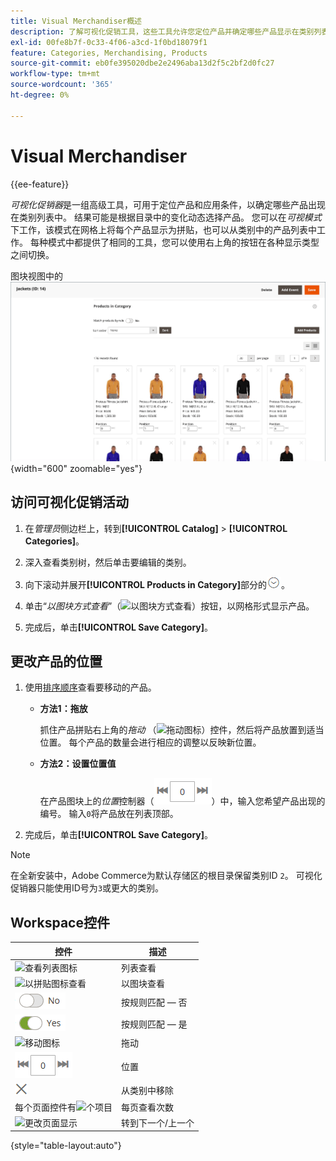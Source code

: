 ```yaml
---
title: Visual Merchandiser概述
description: 了解可视化促销工具，这些工具允许您定位产品并确定哪些产品显示在类别列表中。
exl-id: 00fe8b7f-0c33-4f06-a3cd-1f0bd18079f1
feature: Categories, Merchandising, Products
source-git-commit: eb0fe395020dbe2e2496aba13d2f5c2bf2d0fc27
workflow-type: tm+mt
source-wordcount: '365'
ht-degree: 0%

---
```


# Visual Merchandiser

{{ee-feature}}

_可视化促销器_&#x200B;是一组高级工具，可用于定位产品和应用条件，以确定哪些产品出现在类别列表中。 结果可能是根据目录中的变化动态选择产品。 您可以在&#x200B;_可视模式_&#x200B;下工作，该模式在网格上将每个产品显示为拼贴，也可以从类别中的产品列表中工作。 每种模式中都提供了相同的工具，您可以使用右上角的按钮在各种显示类型之间切换。

图块视图中的![类别产品](./assets/category-products-visual-with-stock.png){width="600" zoomable="yes"}

## 访问可视化促销活动

1. 在&#x200B;_管理员_&#x200B;侧边栏上，转到&#x200B;**[!UICONTROL Catalog]** > **[!UICONTROL Categories]**。

1. 深入查看类别树，然后单击要编辑的类别。

1. 向下滚动并展开&#x200B;**[!UICONTROL Products in Category]**&#x200B;部分的![扩展选择器](../assets/icon-display-expand.png)。

1. 单击“_以图块方式查看_”（![以图块方式查看](../assets/icon-view-tiles.png)）按钮，以网格形式显示产品。

1. 完成后，单击&#x200B;**[!UICONTROL Save Category]**。

## 更改产品的位置

1. 使用[排序顺序](../catalog/navigation-product-listings.md)查看要移动的产品。

   - **方法1：拖放**

     抓住产品拼贴右上角的&#x200B;_拖动_ （![拖动图标](../assets/icon-move.png)）控件，然后将产品放置到适当位置。 每个产品的数量会进行相应的调整以反映新位置。

   - **方法2：设置位置值**

     在产品图块上的&#x200B;_位置_&#x200B;控制器（![位置字段](../assets/control-position.png)）中，输入您希望产品出现的编号。 输入`0`将产品放在列表顶部。

1. 完成后，单击&#x200B;**[!UICONTROL Save Category]**。

>[!NOTE]
>
>在全新安装中，Adobe Commerce为默认存储区的根目录保留类别ID `2`。 可视化促销器只能使用ID号为`3`或更大的类别。

## Workspace控件

| 控件 | 描述 |
|--- |--- |
| ![查看列表图标](../assets/icon-view-list.png) | 列表查看 |
| ![以拼贴图标查看](../assets/icon-view-tiles.png) | 以图块查看 |
| ![按规则匹配切换 — 否](../assets/toggle-no.png) | 按规则匹配 — 否 |
| ![按规则匹配切换 — 是](../assets/toggle-yes.png) | 按规则匹配 — 是 |
| ![移动图标](../assets/icon-move.png) | 拖动 |
| ![位置控制器](../assets/control-position.png) | 位置 |
| ![从类别中移除图标](../assets/icon-delete-x.png) | 从类别中移除 |
| 每个页面控件有![个项目](../assets/control-items-per-page.png) | 每页查看次数 |
| ![更改页面显示](../assets/control-page-display.png) | 转到下一个/上一个 |

{style="table-layout:auto"}
